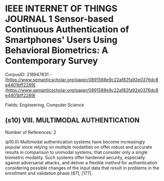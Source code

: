 # IEEE INTERNET OF THINGS JOURNAL 1 Sensor-based Continuous Authentication of Smartphones' Users Using Behavioral Biometrics: A Contemporary Survey

CorpusID: 218947631 - [https://www.semanticscholar.org/paper/0891588e9c22af82fa92e0376dc8e4401bff2289](https://www.semanticscholar.org/paper/0891588e9c22af82fa92e0376dc8e4401bff2289)

Fields: Engineering, Computer Science

## (s10) VIII. MULTIMODAL AUTHENTICATION
Number of References: 2

(p10.0) Multimodal authentication systems have become increasingly popular since relying on multiple modalities on offer robust and accurate results in comparison to unimodal systems, that consider only a single biometric modality. Such systems offer hardened security, especially against adversarial attacks, and deliver a flexible method for authentication considering possible changes of the input data that result in problems in the enrollment and validation phase [87], [177].
